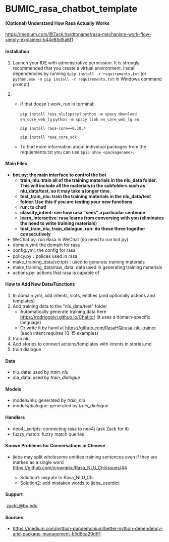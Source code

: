 # BUMIC_rasa_chatbot_template

#### (Optional) Understand How Rasa Actually Works

https://medium.com/@Zack.hardtoname/rasa-mechanism-work-flow-simply-explained-b44e85d5a6f1

#### Installation

1. Launch your IDE with administrative permission. It is strongly recommended that you create a virtual environment. Install dependencies by running `$pip install -r requirements.txt` (or `python.exe -m pip install -r requirements.txt` in Windows command prompt)

2. * If that doesn't work, run in terminal:

     `pip install rasa_nlu[spacy]`
      `python -m spacy download en_core_web_lg`
      `python -m spacy link en_core_web_lg en`

     `pip install rasa-core==0.10.4`

     `pip install rasa_core_sdk`

   * To find more information about individual packages from the requiements.txt you can use `$pip show <packagename>.`

#### Main Files

* **bot.py: the main interface to control the bot**
  * **train_nlu: train all of the training materials in the nlu_data folder. This will include all the materials in the subfolders such as  nlu_data/test, so it may take a longer time.**
  * **test_train_nlu: train the training materials in the nlu_data/test folder. Use this if you are testing your new functions**
  * **run: to chat!**
  * **classify_intent: see how rasa "sees" a particular sentence**
  * **learn_interactive: rasa learns from conversing with you (eliminates the need to write training materials)**
  * **test_train_nlu, train_dialogue, run: do these three together consecutively**
* WeChat.py: run Rasa in WeChat (no need to run bot.py)
* domain.yml: the domain for rasa
* config.yml: the config for rasa
* policy.py：polices used in rasa
* make_training_data/scripts : used to generate training materials
* make_training_data/raw_data: data used in generating training materials
* actions.py: actions that rasa is capable of

#### How to Add New Data/Functions

1. In domain.yml, add intents, slots, entities (and optionally actions and templates)
2. Add training data to the "nlu_data/test" folder 
   - Automatically generate training data here https://rodrigopivi.github.io/Chatito/ (it uses a domain-specific language)
   - Or write it by hand at https://github.com/RasaHQ/rasa-nlu-trainer (each intent requires 10-15 examples)
3. train nlu
4. Add stories to connect actions/templates with intents in stories.md
5. train dialogue 

#### Data 

* nlu_data:  used by *train_nlu*
* dia_data: used by *train_dialogue*

#### Models

* models/nlu: generated by *train_nlu*
* models/dialogue: generated by *train_dialogue*

#### Handlers

* neo4j_scripts: connecting rasa to neo4j (ask Zack for it)
* fuzzy_match: fuzzy match queries

#### Known Problems for Conversations in Chinese  

* jieba may split wholesome entities training sentences even if they are marked as a single word https://github.com/crownpku/Rasa_NLU_Chi/issues/44

  * Solution1: migrate to Rasa_NLU_Chi
  * Solution2: add mistaken words to jieba_userdict

#### Support

​	zackL@bu.edu

#### Sources

* <https://medium.com/python-pandemonium/better-python-dependency-and-package-management-b5d8ea29dff1>
